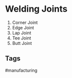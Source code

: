 # Welding Joints

1. Corner Joint  
2. Edge Joint  
3. Lap Joint  
4. Tee Joint  
6. Butt Joint  

## Tags
#manufacturing
